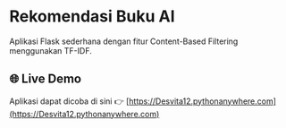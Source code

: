 # Rekomendasi Buku AI
Aplikasi Flask sederhana dengan fitur Content-Based Filtering menggunakan TF-IDF.
## 🌐 Live Demo
Aplikasi dapat dicoba di sini 👉 [https://Desvita12.pythonanywhere.com](https://Desvita12.pythonanywhere.com)
